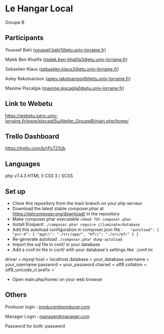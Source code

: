 # Le Hangar Local

Groupe B

## Participants

Youssef Bahi (youssef.bahi1@etu.univ-lorraine.fr)

Malek Ben Khalifa (malek.ben-khalifa3@etu.univ-lorraine.fr)

Sebastien Klaus (sebastien.klaus2@etu.univ-lorraine.fr)

Asley Rakotoarison (asley.rakotoarison6@etu.univ-lorraine.fr)

Maxime Piscalgia (maxime.piscaglia1@etu.univ-lorraine.fr)

## Link to Webetu

https://webetu.iutnc.univ-lorraine.fr/www/piscagli5u/Atelier_GroupeB/main.php/home/

## Trello Dashboard

https://trello.com/b/rPx721Ub

## Languages

php v7.4.3
HTML 5
CSS 3 / SCSS

## Set up

- Clone this repository from the main branch on your php serveur
- Download the latest stable composer.phar at https://getcomposer.org/download/ in the repository
- Make composer.phar executable 
`chmod 755 composer.phar`
- Install Eloquent
`./composer.phar require illuminate/database`
- Add this autoload configuration in composer.json file :
`    "autoload": {
        "psr-4": {
            "app\\": "./src/app/",
            "mf\\": "./src/mf/"
        }
    }
`
- Re-generate autoload
`./composer.phar dump-autoload`
- Import the sql file in conf/ in your database
- Add a conf.ini file in conf/ with your database's settings like
`;conf.ini

driver = mysql
host = localhost
database = your_database
username = your_username
password = your_password
charset = utf8
collation = utf8_unicode_ci
prefix =`
- Open main.php/home/ on your web browser

## Others

Producer login :
producer@producer.com

Manager Login :
manager@manager.com

Password for both: 
password
